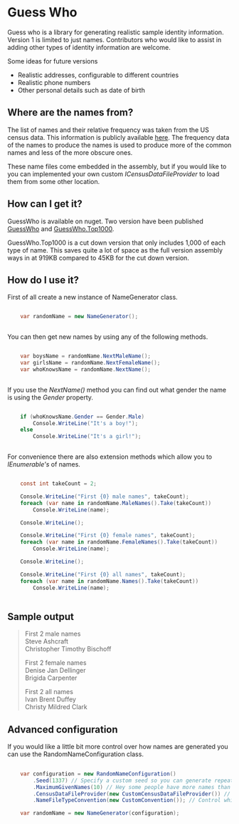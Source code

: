 Guess Who
=========

Guess who is a library for generating realistic sample identity information.  Version 1 is limited to just names.
Contributors who would like to assist in adding other types of identity information are welcome.

Some ideas for future versions

* Realistic addresses, configurable to different countries
* Realistic phone numbers
* Other personal details such as date of birth

Where are the names from?
-------------------------

The list of names and their relative frequency was taken from the US census data.
This information is publicly available [here](http://www.census.gov/genealogy/names/names_files.html).
The frequency data of the names to produce the names is used to produce more of the common names and less of the more obscure ones.

These name files come embedded in the assembly, but if you would like to you can implemented your own
custom _ICensusDataFileProvider_ to load them from some other location.

How can I get it?
-----------------

GuessWho is available on nuget.  Two version have been published 
[GuessWho](http://nuget.org/List/Packages/GuessWho) and 
[GuessWho.Top1000](http://nuget.org/List/Packages/GuessWho.Top1000).

GuessWho.Top1000 is a cut down version that only includes 1,000 of each type of name.
This saves quite a lot of space as the full version assembly ways in at 919KB compared to 45KB for the cut down version.

How do I use it?
----------------

First of all create a new instance of NameGenerator class.

```c#

	var randomName = new NameGenerator();
	
```

You can then get new names by using any of the following methods.

```c#

	var boysName = randomName.NextMaleName();
	var girlsName = randomName.NextFemaleName();
	var whoKnowsName = randomName.NextName();
	
```

If you use the _NextName()_ method you can find out what gender the name is using the _Gender_ property.

```c#

	if (whoKnowsName.Gender == Gender.Male)
		Console.WriteLine("It's a boy!");
	else
		Console.WriteLine("It's a girl!");
		
```

For convenience there are also extension methods which allow you to _IEnumerable<GeneratedName>'s_ of names.

```c#

	const int takeCount = 2;

	Console.WriteLine("First {0} male names", takeCount);
	foreach (var name in randomName.MaleNames().Take(takeCount))
		Console.WriteLine(name);

	Console.WriteLine();

	Console.WriteLine("First {0} female names", takeCount);
	foreach (var name in randomName.FemaleNames().Take(takeCount))
		Console.WriteLine(name);

	Console.WriteLine();

	Console.WriteLine("First {0} all names", takeCount);
	foreach (var name in randomName.Names().Take(takeCount))
		Console.WriteLine(name);
		
```

Sample output
-------------

> First 2 male names  
>     Steve Ashcraft  
>     Christopher Timothy Bischoff
>
> First 2 female names  
>     Denise Jan Dellinger  
>     Brigida Carpenter
>
> First 2 all names  
>     Ivan Brent Duffey  
>     Christy Mildred Clark

Advanced configuration
----------------------

If you would like a little bit more control over how names are generated you can use the RandomNameConfiguration class.

```c#
	
	var configuration = new RandomNameConfiguration()
		.Seed(1337) // Specify a custom seed so you can generate repeatable results
		.MaximumGivenNames(10) // Hey some people have more names than others the default is 3
		.CensusDataFileProvider(new CustomCensusDataFileProvider()) // Determine how the name files are loaded
		.NameFileTypeConvention(new CustomConvention()); // Control which files are treated as male or female

	var randomName = new NameGenerator(configuration);
	
```